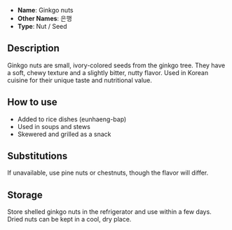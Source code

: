 - **Name**: Ginkgo nuts
- **Other Names**: 은행
- **Type**: Nut / Seed

## Description

Ginkgo nuts are small, ivory-colored seeds from the ginkgo tree. They have a soft, chewy texture and a slightly bitter, nutty flavor. Used in Korean cuisine for their unique taste and nutritional value.

## How to use

- Added to rice dishes (eunhaeng-bap)
- Used in soups and stews
- Skewered and grilled as a snack

## Substitutions

If unavailable, use pine nuts or chestnuts, though the flavor will differ.

## Storage

Store shelled ginkgo nuts in the refrigerator and use within a few days. Dried nuts can be kept in a cool, dry place. 